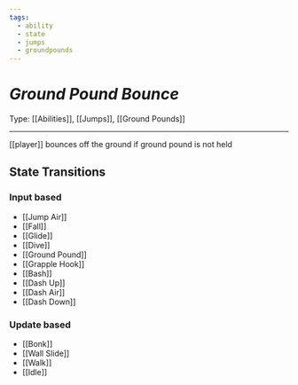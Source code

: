 ```yaml
---
tags:
  - ability
  - state
  - jumps
  - groundpounds
---
```

# _Ground Pound Bounce_

Type: [[Abilities]], [[Jumps]], [[Ground Pounds]]

----


[[player]] bounces off the ground if ground pound is not held

## State Transitions

### Input based

* [[Jump Air]]
* [[Fall]]
* [[Glide]]
* [[Dive]]
* [[Ground Pound]]
* [[Grapple Hook]]
* [[Bash]]
* [[Dash Up]]
* [[Dash Air]]
* [[Dash Down]]

### Update based

* [[Bonk]]
* [[Wall Slide]]
* [[Walk]]
* [[Idle]]